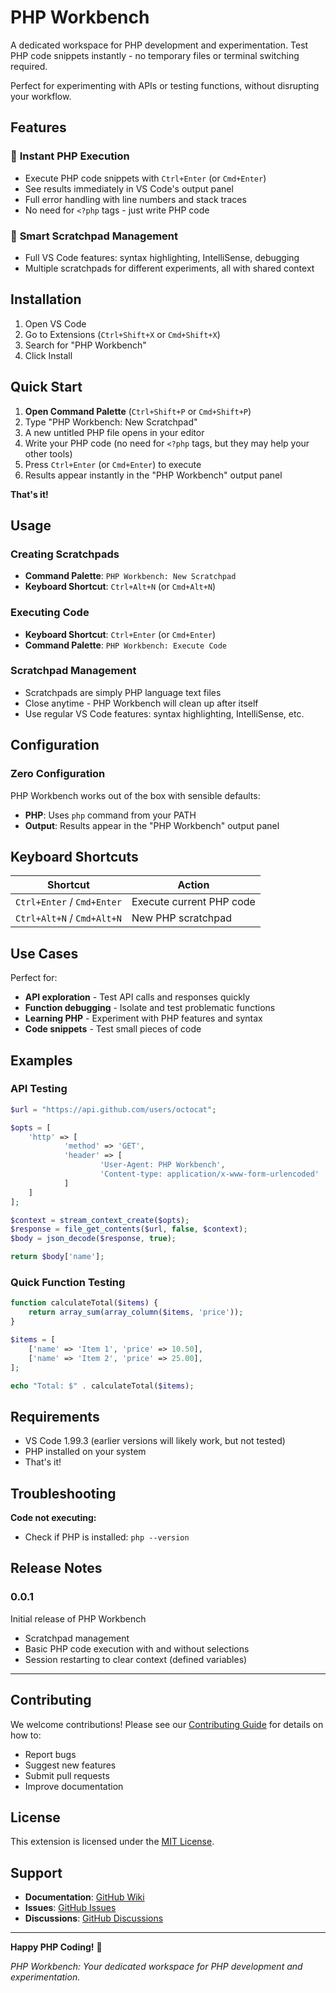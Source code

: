 # PHP Workbench

A dedicated workspace for PHP development and experimentation. Test PHP code snippets instantly - no temporary files or terminal switching required.

Perfect for experimenting with APIs or testing functions, without disrupting your workflow.

## Features

### 🚀 **Instant PHP Execution**

- Execute PHP code snippets with `Ctrl+Enter` (or `Cmd+Enter`)
- See results immediately in VS Code's output panel
- Full error handling with line numbers and stack traces
- No need for `<?php` tags - just write PHP code

### 📝 **Smart Scratchpad Management**

- Full VS Code features: syntax highlighting, IntelliSense, debugging
- Multiple scratchpads for different experiments, all with shared context

## Installation

1. Open VS Code
2. Go to Extensions (`Ctrl+Shift+X` or `Cmd+Shift+X`)
3. Search for "PHP Workbench"
4. Click Install

## Quick Start

1. **Open Command Palette** (`Ctrl+Shift+P` or `Cmd+Shift+P`)
2. Type "PHP Workbench: New Scratchpad"
3. A new untitled PHP file opens in your editor
4. Write your PHP code (no need for `<?php` tags, but they may help your other tools)
5. Press `Ctrl+Enter` (or `Cmd+Enter`) to execute
6. Results appear instantly in the "PHP Workbench" output panel

**That's it!**

## Usage

### Creating Scratchpads

- **Command Palette**: `PHP Workbench: New Scratchpad`
- **Keyboard Shortcut**: `Ctrl+Alt+N` (or `Cmd+Alt+N`)

### Executing Code

- **Keyboard Shortcut**: `Ctrl+Enter` (or `Cmd+Enter`)
- **Command Palette**: `PHP Workbench: Execute Code`

### Scratchpad Management

- Scratchpads are simply PHP language text files
- Close anytime - PHP Workbench will clean up after itself
- Use regular VS Code features: syntax highlighting, IntelliSense, etc.

## Configuration

### Zero Configuration

PHP Workbench works out of the box with sensible defaults:

- **PHP**: Uses `php` command from your PATH
- **Output**: Results appear in the "PHP Workbench" output panel

## Keyboard Shortcuts

| Shortcut                   | Action                   |
| -------------------------- | ------------------------ |
| `Ctrl+Enter` / `Cmd+Enter` | Execute current PHP code |
| `Ctrl+Alt+N` / `Cmd+Alt+N` | New PHP scratchpad       |

## Use Cases

Perfect for:

- **API exploration** - Test API calls and responses quickly
- **Function debugging** - Isolate and test problematic functions
- **Learning PHP** - Experiment with PHP features and syntax
- **Code snippets** - Test small pieces of code

## Examples

### API Testing

```php
$url = "https://api.github.com/users/octocat";

$opts = [
    'http' => [
            'method' => 'GET',
            'header' => [
                    'User-Agent: PHP Workbench',
                    'Content-type: application/x-www-form-urlencoded'
            ]
    ]
];

$context = stream_context_create($opts);
$response = file_get_contents($url, false, $context);
$body = json_decode($response, true);

return $body['name'];
```

### Quick Function Testing

```php
function calculateTotal($items) {
    return array_sum(array_column($items, 'price'));
}

$items = [
    ['name' => 'Item 1', 'price' => 10.50],
    ['name' => 'Item 2', 'price' => 25.00],
];

echo "Total: $" . calculateTotal($items);
```

## Requirements

- VS Code 1.99.3 (earlier versions will likely work, but not tested)
- PHP installed on your system
- That's it!

## Troubleshooting

**Code not executing:**

- Check if PHP is installed: `php --version`

## Release Notes

### 0.0.1

Initial release of PHP Workbench

- Scratchpad management
- Basic PHP code execution with and without selections
- Session restarting to clear context (defined variables)

---

## Contributing

We welcome contributions! Please see our [Contributing Guide](CONTRIBUTING.md) for details on how to:

- Report bugs
- Suggest new features
- Submit pull requests
- Improve documentation

## License

This extension is licensed under the [MIT License](LICENSE).

## Support

- **Documentation**: [GitHub Wiki](https://github.com/aaronjewell/php-workbench/wiki)
- **Issues**: [GitHub Issues](https://github.com/aaronjewell/php-workbench/issues)
- **Discussions**: [GitHub Discussions](https://github.com/aaronjewell/php-workbench/discussions)

---

**Happy PHP Coding!** 🐘

_PHP Workbench: Your dedicated workspace for PHP development and experimentation._
